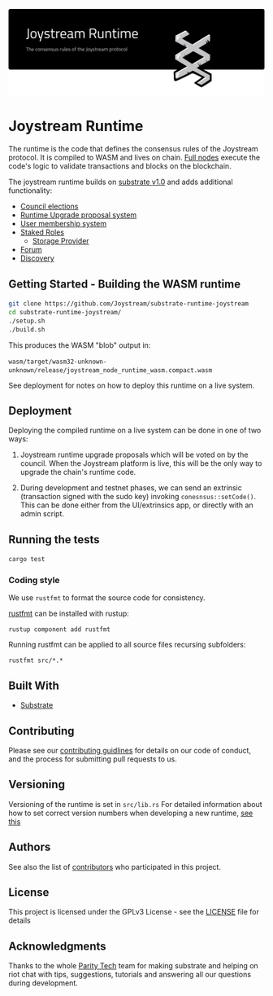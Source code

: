 ![Joystream Runtime](./banner.svg)

# Joystream Runtime

The runtime is the code that defines the consensus rules of the Joystream protocol.
It is compiled to WASM and lives on chain. [Full nodes](https://github.com/Joystream/substrate-node-joystream) execute the code's logic to validate transactions and blocks on the blockchain.

The joystream runtime builds on [substrate v1.0](https://docs.substrate.dev/docs) and adds additional functionality:

- [Council elections](src/governance/election.rs)
- [Runtime Upgrade proposal system](src/governance/proposals.rs)
- [User membership system](src/membership/)
- [Staked Roles](src/roles)
   - [Storage Provider](src/storage/)
- [Forum](https://github.com/Joystream/substrate-forum-module)
- [Discovery](src/discovery_service)

## Getting Started - Building the WASM runtime

```bash
git clone https://github.com/Joystream/substrate-runtime-joystream
cd substrate-runtime-joystream/
./setup.sh
./build.sh
```

This produces the WASM "blob" output in:

`wasm/target/wasm32-unknown-unknown/release/joystream_node_runtime_wasm.compact.wasm`

See deployment for notes on how to deploy this runtime on a live system.

## Deployment

Deploying the compiled runtime on a live system can be done in one of two ways:

1. Joystream runtime upgrade proposals which will be voted on by the council. When the Joystream platform is live, this will be the only way to upgrade the chain's runtime code.

2. During development and testnet phases, we can send an extrinsic (transaction signed with the sudo key) invoking `conesnsus::setCode()`. This can be done either from the UI/extrinsics app, or directly with an admin script.

## Running the tests

```bash
cargo test
```

### Coding style

We use `rustfmt` to format the source code for consistency.

[rustfmt](https://github.com/rust-lang/rustfmt) can be installed with rustup:

```
rustup component add rustfmt
```

Running rustfmt can be applied to all source files recursing subfolders:

```
rustfmt src/*.*
```

## Built With

* [Substrate](https://github.com/paritytech/substrate)

## Contributing

Please see our [contributing guidlines](https://github.com/Joystream/joystream#contribute) for details on our code of conduct, and the process for submitting pull requests to us.

## Versioning

Versioning of the runtime is set in `src/lib.rs`
For detailed information about how to set correct version numbers when developing a new runtime, [see this](https://github.com/paritytech/substrate/blob/master/core/sr-version/src/lib.rs#L60)


## Authors

See also the list of [contributors](./CONTRIBUTORS) who participated in this project.

## License

This project is licensed under the GPLv3 License - see the [LICENSE](LICENSE) file for details

## Acknowledgments

Thanks to the whole [Parity Tech](https://www.parity.io/) team for making substrate and helping on riot chat with tips, suggestions, tutorials and answering all our questions during development.

